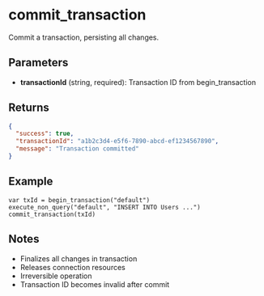 # commit_transaction

Commit a transaction, persisting all changes.

## Parameters

- **transactionId** (string, required): Transaction ID from begin_transaction

## Returns

```json
{
  "success": true,
  "transactionId": "a1b2c3d4-e5f6-7890-abcd-ef1234567890",
  "message": "Transaction committed"
}
```

## Example

```
var txId = begin_transaction("default")
execute_non_query("default", "INSERT INTO Users ...")
commit_transaction(txId)
```

## Notes

- Finalizes all changes in transaction
- Releases connection resources
- Irreversible operation
- Transaction ID becomes invalid after commit
